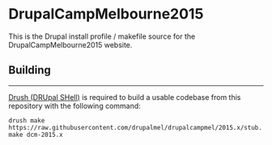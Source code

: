 # DrupalCampMelbourne2015

This is the Drupal install profile / makefile source for the
DrupalCampMelbourne2015 website.



## Building
-----------

[Drush (DRUpal SHell)](https://github.com/drush-ops/drush) is required to build
a usable codebase from this repository with the following command:

`drush make https://raw.githubusercontent.com/drupalmel/drupalcampmel/2015.x/stub.make dcm-2015.x`
